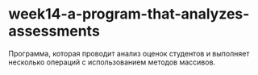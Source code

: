 # week14-a-program-that-analyzes-assessments

Программа, которая проводит анализ оценок студентов и выполняет несколько операций с использованием методов массивов.
